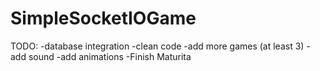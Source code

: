 # SimpleSocketIOGame

TODO:
-database integration
-clean code
-add more games (at least 3)
-add sound
-add animations
-Finish Maturita
